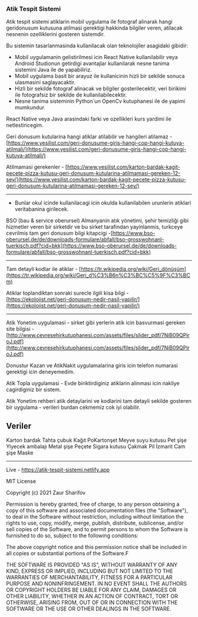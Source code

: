 ### **Atik Tespit Sistemi**

Atik tespit sistemi atiklarin mobil uygulama ile fotograf alinarak hangi geridonusum kutusuna atilmasi gerektigi hakkinda bilgiler veren, atilacak nesnenin ozelliklerini gosteren sistemdir.

Bu sistemin tasarlanmasinda kullanilacak olan teknolojiler asagidaki gibidir:

- Mobil uygulamanin gelistirilmesi icin React Native kullanilabilir veya Android Studionun getirdigi avantajlar kullanilarak nesne tanima sistemini Java ile de yapabiliriz.
- Mobil uygulama basit bir arayuz ile kullanicinin hizli bir sekilde sonuca ulasmasini saglayacaktir.
- Hizli bir sekilde fotograf alinacak ve bilgiler gosterilecektir, veri birikimi ile fotografsiz bir sekilde de kullanilabilecektir.
- Nesne tanima sisteminin Python`un OpenCv kutuphanesi ile de yapimi mumkundur.

React Native veya Java arasindaki farki ve ozellikleri kurs yardimi ile netlestiricegim.

Geri donusum kutularina hangi atiklar atilabilir ve hangileri atilamaz - [https://www.yesilist.com/geri-donusume-giris-hangi-cop-hangi-kutuya-atilmali/](https://www.yesilist.com/geri-donusume-giris-hangi-cop-hangi-kutuya-atilmali/)

Atilmamasi gerekenler - [https://www.yesilist.com/karton-bardak-kagit-pecete-pizza-kutusu-geri-donusum-kutularina-atilmamasi-gereken-12-sey/](https://www.yesilist.com/karton-bardak-kagit-pecete-pizza-kutusu-geri-donusum-kutularina-atilmamasi-gereken-12-sey/)

---

- Bunlar okul icinde kullanilacagi icin okulda kullanilabilen urunlerin atiklari veritabanina girilecek.

BSO (bau & service oberursel) Almanyanin atık yönetimi, şehir temizliği gibi hizmetler veren bir sirketdir ve bu sirket tarafindan yayinlanmis, turkceye cevrilmis tam geri donusum bilgi kitapcigi -[https://www.bso-oberursel.de/de/downloads-formulare/abfall/bso-grosswohnanl-tuerkisch.pdf?cid=bkk](https://www.bso-oberursel.de/de/downloads-formulare/abfall/bso-grosswohnanl-tuerkisch.pdf?cid=bkk)

---

Tam detayli kodlar ile atiklar - [https://tr.wikipedia.org/wiki/Geri_dönüşüm](https://tr.wikipedia.org/wiki/Geri_d%C3%B6n%C3%BC%C5%9F%C3%BCm)

Atiklar toplandiktan sonraki surecle ilgili kisa bilgi - [https://ekolojist.net/geri-donusum-nedir-nasil-yapilir/](https://ekolojist.net/geri-donusum-nedir-nasil-yapilir/)

---

Atik Yonetim uygulamasi - sirket gibi yerlerin atik icin basvurmasi gereken site bilgisi -[http://www.cevresehirkutuphanesi.com/assets/files/slider_pdf/7NiB09QPiroJ.pdf](http://www.cevresehirkutuphanesi.com/assets/files/slider_pdf/7NiB09QPiroJ.pdf)

Donustur Kazan ve AtikNakit uygulamalarina giris icin telefon numarasi gerektigi icin deneyemedim.

Atik Topla uygulamasi - Evde biriktirdiginiz atiklarin alinmasi icin nakliye cagirdiginiz bir sistem.

Atik Yonetim rehberi atik detaylarini ve kodlarini tam detayli sekilde gosteren bir uygulama - verileri burdan cekmemiz cok iyi olabilir.

## Veriler

Karton bardak
Tahta çubuk
Kağıt
PoKartonşet
Meyve suyu kutusu
Pet şişe
Yiyecek ambalajı
Metal şişe
Peçete
Sigara kutusu
Çakmak
Pil
İzmarit
Cam şişe
Maske

---

Live - https://atik-tespit-sistemi.netlify.app

MIT License

Copyright (c) 2021 Zaur Sharifov

Permission is hereby granted, free of charge, to any person obtaining a copy
of this software and associated documentation files (the "Software"), to deal
in the Software without restriction, including without limitation the rights
to use, copy, modify, merge, publish, distribute, sublicense, and/or sell
copies of the Software, and to permit persons to whom the Software is
furnished to do so, subject to the following conditions:

The above copyright notice and this permission notice shall be included in all
copies or substantial portions of the Software.F

THE SOFTWARE IS PROVIDED "AS IS", WITHOUT WARRANTY OF ANY KIND, EXPRESS OR
IMPLIED, INCLUDING BUT NOT LIMITED TO THE WARRANTIES OF MERCHANTABILITY,
FITNESS FOR A PARTICULAR PURPOSE AND NONINFRINGEMENT. IN NO EVENT SHALL THE
AUTHORS OR COPYRIGHT HOLDERS BE LIABLE FOR ANY CLAIM, DAMAGES OR OTHER
LIABILITY, WHETHER IN AN ACTION OF CONTRACT, TORT OR OTHERWISE, ARISING FROM,
OUT OF OR IN CONNECTION WITH THE SOFTWARE OR THE USE OR OTHER DEALINGS IN THE
SOFTWARE.
